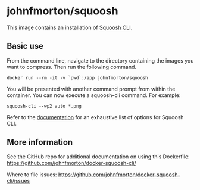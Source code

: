 # johnfmorton/squoosh

This image contains an installation of [Squoosh CLI](https://github.com/GoogleChromeLabs/squoosh/tree/dev/cli).

## Basic use

From the command line, navigate to the directory containing the images you want to compress. Then run the following command.

```
docker run --rm -it -v `pwd`:/app johnfmorton/squoosh
```

You will be presented with another command prompt from within the container. You can now execute a squoosh-cli command. For example:

```
squoosh-cli --wp2 auto *.png
```

Refer to the [documentation](https://github.com/GoogleChromeLabs/squoosh/tree/dev/cli) for an exhaustive list of options for Squoosh CLI.

## More information

See the GitHub repo for additional documentation on using this Dockerfile: https://github.com/johnfmorton/docker-squoosh-cli/

Where to file issues: https://github.com/johnfmorton/docker-squoosh-cli/issues
